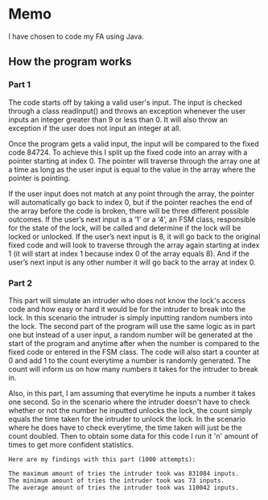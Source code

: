 # Memo 

I have chosen to code my FA using Java. 
  
## How the program works
### Part 1
  The code starts off by taking a valid user's input. The input is checked through a class readInput() and throws an exception whenever the user inputs an integer greater than 9 or less than 0. It will also throw an exception if the user does not input an integer at all. 
  
  Once the program gets a valid input, the input will be compared to the fixed code 84724. To achieve this I split up the fixed code into an array with a pointer starting at index 0. The pointer will traverse through the array one at a time as long as the user input is equal to the value in the array where the pointer is pointing. 
  
  If the user input does not match at any point through the array, the pointer will automatically go back to index 0, but if the pointer reaches the end of the array before the code is broken, there will be three different possible outcomes. If the user’s next input is a ‘1’ or a ‘4’, an FSM class, responsible for the state of the lock, will be called and determine if the lock will be locked or unlocked. If the user’s next input is 8, it will go back to the original fixed code and will look to traverse through the array again starting at index 1 (it will start at index 1 because index 0 of the array equals 8). And if the user’s next input is any other number it will go back to the array at index 0. 

### Part 2
   This part will simulate an intruder who does not know the lock's access code and how easy or hard it would be for the intruder to break into the lock. In this scenario the intruder is simply inputting random numbers into the lock. The second part of the program will use the same logic as in part one but instead of a user input, a random number will be generated at the start of the program and anytime after when the number is compared to the fixed code or entered in the FSM class. The code will also start a counter at 0 and add 1 to the count everytime a number is randomly generated. The count will inform us on how many numbers it takes for the intruder to break in. 

Also, in this part, I am assuming that everytime he inputs a number it takes one second. So in the scenario where the intruder doesn't have to check whether or not the number he inputted unlocks the lock, the count simply equals the time taken for the intruder to unlock the lock. In the scenario where he does have to check everytime, the time taken will just be the count doubled. Then to obtain some data for this code I run it 'n' amount of times to get more confident statistics.
    
    Here are my findings with this part (1000 attempts): 
    
    The maximum amount of tries the intruder took was 831084 inputs.
    The minimum amount of tries the intruder took was 73 inputs.
    The average amount of tries the intruder took was 110042 inputs.


    
  

